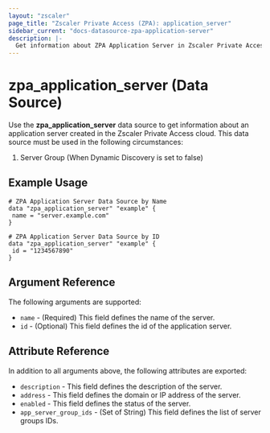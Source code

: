 ```yaml
---
layout: "zscaler"
page_title: "Zscaler Private Access (ZPA): application_server"
sidebar_current: "docs-datasource-zpa-application-server"
description: |-
  Get information about ZPA Application Server in Zscaler Private Access cloud.
---
```


# zpa_application_server (Data Source)

Use the **zpa_application_server** data source to get information about an application server created in the Zscaler Private Access cloud. This data source must be used in the following circumstances:

1. Server Group (When Dynamic Discovery is set to false)

## Example Usage

```hcl
# ZPA Application Server Data Source by Name
data "zpa_application_server" "example" {
 name = "server.example.com"
}
```

```hcl
# ZPA Application Server Data Source by ID
data "zpa_application_server" "example" {
 id = "1234567890"
}
```

## Argument Reference

The following arguments are supported:

* `name` - (Required) This field defines the name of the server.
* `id` - (Optional) This field defines the id of the application server.

## Attribute Reference

In addition to all arguments above, the following attributes are exported:

* `description` - This field defines the description of the server.
* `address` - This field defines the domain or IP address of the server.
* `enabled` - This field defines the status of the server.
* `app_server_group_ids` - (Set of String) This field defines the list of server groups IDs.
